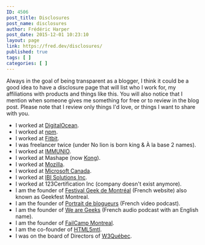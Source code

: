 ```yaml
---
ID: 4506
post_title: Disclosures
post_name: disclosures
author: Frédéric Harper
post_date: 2015-12-01 10:23:10
layout: page
link: https://fred.dev/disclosures/
published: true
tags: [ ]
categories: [ ]
---
```

<p class="first">Always in the goal of being transparent as a blogger, I think it could be a good idea to have a disclosure page that will list who I work for, my affiliations with products and things like this. You will also notice that I mention when someone gives me something for free or to review in the blog post. Please note that I review only things I'd love, or things I want to share with you.</p>

<ul>
 	<li>I worked at <a href="https://www.digitalocean.com/">DigitalOcean</a>.</li>
 	<li>I worked at <a href="https://www.npmjs.com/">npm</a>.</li>
 	<li>I worked at <a href="https://www.fitbit.com/">Fitbit</a>.</li>
 	<li>I was freelancer twice (under No lion is born king &amp; À la base 2 names).</li>
 	<li>I worked at <a title="IMMUNIO website" href="https://www.immun.io/">IMMUNIO</a>.</li>
 	<li>I worked at Mashape (now <a href="https://konghq.com/">Kong</a>).</li>
 	<li>I worked at <a title="Mozilla website" href="https://mozilla.org">Mozilla</a>.</li>
 	<li>I worked at <a title="Microsoft Canada" href="https://www.microsoft.com/en-ca/">Microsoft Canada</a>.</li>
 	<li>I worked at <a title="IBI Solutions website" href="https://ibi-solutions.com/">IBI Solutions Inc</a>.</li>
 	<li>I worked at 123Certification Inc (company doesn't exist anymore).</li>
 	<li>I am the founder of <a title="Geekfest Montreal Website" href="https://geekfestmtl.com/">Festival Geek de Montréal</a> (French website) also known as Geekfest Montreal.</li>
 	<li>I am the founder of <a title="Portrait de blogueurs Website" href="https://www.youtube.com/playlist?list=PL1F7D712040EC8DEA">Portrait de blogueurs</a> (French video podcast).</li>
 	<li>I am the founder of <a title="We are Geeks Website" href="https://wearegeek.org/">We are Geeks</a> (French audio podcast with an English name).</li>
 	<li>I am the founder of <a title="FailCamp Montreal Website" href="https://failcampmtl.org/">FailCamp Montreal</a>.</li>
 	<li>I am the co-founder of <a title="HTML5mtl meetup page" href="https://www.meetup.com/HTML5mtl/">HTML5mtl</a>.</li>
 	<li>I was on the board of Directors of <a title="W3Québec website" href="https://www.w3qc.org/">W3Québec</a>.</li>
</ul>